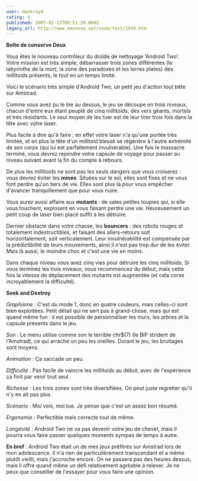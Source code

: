 ```yaml
---
user: Hankroyd
rating: 4
published: 2007-02-12T00:51:39.000Z
legacy_url: http://www.emunova.net/veda/test/1949.htm
---
```

**Boîte de conserve Deux**  

  

Vous êtes le nouveau contrôleur du droïde de nettoyage 'Android Two'. Votre mission est très simple, débarrasser trois zones différentes (le labyrinthe de la mort, la zone des paradoxes et les terres plates) des millitoids présents, le tout en un temps limité.  

  

Voici le scénario très simple d'Android Two, un petit jeu d'action tout bête sur Amstrad.  

  

Comme vous avez pu le lire au dessus, le jeu se découpe en trois niveaux, chacun d'entre eux étant peuplé de cinq millitoids, des vers géants, mortels et très résistants. Le seul moyen de les tuer est de leur tirer trois fois dans la tête avec votre laser.  

Plus facile à dire qu'à faire ; en effet votre laser n'a qu'une portée très limitée, et en plus la tête d'un millitoid blessé se régénère à l'autre extrémité de son corps (qui lui est parfaitement invulnérable). Une fois le massacre terminé, vous devrez rejoindre votre capsule de voyage pour passer au niveau suivant avant la fin du compte à rebours.  

  

De plus les millitoids ne sont pas les seuls dangers que vous croiserez : vous devrez éviter les **mines**. Situées sur le sol, elles sont fixes et ne vous font perdre qu'un tiers de vie. Elles sont plus là pour vous empêcher d'avancer tranquillement que pour vous nuire.  

  

Vous aurez aussi affaire aux **mutants** : de sales petites toupies qui, si elle vous touchent, explosent en vous faisant perdre une vie. Heureusement un petit coup de laser bien placé suffit à les détruire.  

  

Dernier obstacle dans votre chasse, les **bouncers** : des robots rouges et totalement indestructibles, et faisant des allers-retours soit horizontalement, soit verticalement. Leur invulnérabilité est compensée par la prédictibilité de leurs mouvements, ainsi il n'est pas trop dur de les éviter. Mais là aussi, le moindre choc et c'est une vie en moins.  

  

Dans chaque niveau vous avez cinq vies pour détruire les cinq millitoids. Si vous terminez les trois niveaux, vous recommencez du début, mais cette fois la vitesse de déplacement des mutants est augmentée (et cela corse incroyablement la difficulté).  

  

**Seek and Destroy**  

  

_Graphisme_ : C'est du mode 1, donc en quatre couleurs, mais celles-ci sont bien exploitées. Petit détail qui ne sert pas à grand-chose, mais qui est quand même fun : il est possible de personnaliser les murs, les arbres et la capsule présents dans le jeu.  

  

_Son_ : Le menu utilise comme son le terrible chr$(7) (le BIP strident de l'Amstrad), ce qui arrache un peu les oreilles. Durant le jeu, les bruitages sont moyens.  

  

_Animation_ : Ça saccade un peu.  

  

_Difficulté_ : Pas facile de vaincre les millitoids au début, avec de l'expérience ça finit par venir tout seul.  

  

_Richesse_ : Les trois zones sont très diversifiées. On peut juste regretter qu'il n'y en ait pas plus.  

  

_Scénario_ : Moi vois, moi tue. Je pense que c'est un assez bon résumé.  

  

_Ergonomie_ : Perfectible mais correcte tout de même.  

  

_Longévité_ : Android Two ne va pas devenir votre jeu de chevet, mais il pourra vous faire passer quelques moments sympas de temps à autre.  

  

**En bref** : Android Two était un de mes jeux préférés sur Amstrad lors de mon adolescence. Il n'a rien de particulièrement transcendant et a même plutôt vieilli, mais j'accroche encore. On ne passera pas des heures dessus, mais il offre quand même un défi relativement agréable à relever. Je ne peux que conseiller de l'essayer pour vous faire une opinion.